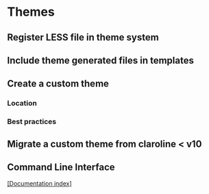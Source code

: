 Themes
============

Register LESS file in theme system
-----

Include theme generated files in templates
-----

Create a custom theme
-----

### Location

### Best practices

Migrate a custom theme from claroline < v10
-----

Command Line Interface
-----

[[Documentation index]][1]

[1]: ../index.md
